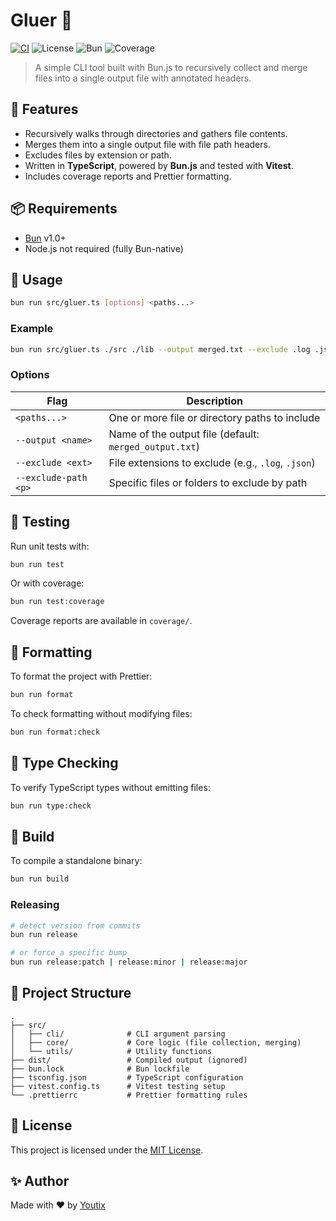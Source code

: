 # Gluer 🧷

[![CI](https://github.com/youtix/gluer/actions/workflows/ci.yml/badge.svg)](https://github.com/youtix/gluer/actions/workflows/ci.yml)
![License](https://img.shields.io/badge/license-MIT-blue)
![Bun](https://img.shields.io/badge/bun-v1.0+-green)
![Coverage](https://img.shields.io/badge/coverage-77%25-yellow)

> A simple CLI tool built with Bun.js to recursively collect and merge files into a single output file with annotated headers.

## 🚀 Features

- Recursively walks through directories and gathers file contents.
- Merges them into a single output file with file path headers.
- Excludes files by extension or path.
- Written in **TypeScript**, powered by **Bun.js** and tested with **Vitest**.
- Includes coverage reports and Prettier formatting.

## 📦 Requirements

- [Bun](https://bun.sh) v1.0+
- Node.js not required (fully Bun-native)

## 📄 Usage

```bash
bun run src/gluer.ts [options] <paths...>
```

### Example

```bash
bun run src/gluer.ts ./src ./lib --output merged.txt --exclude .log .json --exclude-path dist
```

### Options

| Flag                 | Description                                            |
| -------------------- | ------------------------------------------------------ |
| `<paths...>`         | One or more file or directory paths to include         |
| `--output <name>`    | Name of the output file (default: `merged_output.txt`) |
| `--exclude <ext>`    | File extensions to exclude (e.g., `.log`, `.json`)     |
| `--exclude-path <p>` | Specific files or folders to exclude by path           |

## 🧪 Testing

Run unit tests with:

```bash
bun run test
```

Or with coverage:

```bash
bun run test:coverage
```

Coverage reports are available in `coverage/`.

## 🧹 Formatting

To format the project with Prettier:

```bash
bun run format
```

To check formatting without modifying files:

```bash
bun run format:check
```

## 🧾 Type Checking

To verify TypeScript types without emitting files:

```bash
bun run type:check
```

## 🔨 Build

To compile a standalone binary:

```bash
bun run build
```

### Releasing

```bash
# detect version from commits
bun run release

# or force a specific bump
bun run release:patch | release:minor | release:major
```

## 📁 Project Structure

```
.
├── src/
│   ├── cli/              # CLI argument parsing
│   ├── core/             # Core logic (file collection, merging)
│   └── utils/            # Utility functions
├── dist/                 # Compiled output (ignored)
├── bun.lock              # Bun lockfile
├── tsconfig.json         # TypeScript configuration
├── vitest.config.ts      # Vitest testing setup
└── .prettierrc           # Prettier formatting rules
```

## 📜 License

This project is licensed under the [MIT License](./LICENSE).

## ✨ Author

Made with ❤️ by [Youtix](https://github.com/youtix)

